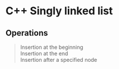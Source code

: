 # C++ Singly linked list
## Operations
>Insertion at the beginning  
>Insertion at the end  
>Insertion after a specified node